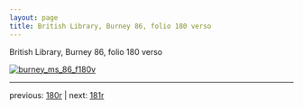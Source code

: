 ```yaml
---
layout: page
title: British Library, Burney 86, folio 180 verso
---
```


British Library, Burney 86, folio 180 verso

[![burney_ms_86_f180v](http://www.homermultitext.org/iipsrv?IIIF=/project/homer/pyramidal/deepzoom/bl/burney86imgs/v1/burney_ms_86_f180v.tif/full/800,/0/default.jpg)](http://www.homermultitext.org/ict2/?urn=urn:cite2:bl:burney86imgs.v1:burney_ms_86_f180v) 

---

previous:  [180r](../180r/) | next: [181r](../181r/)